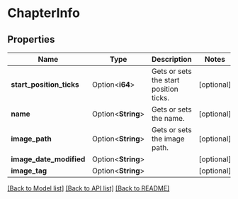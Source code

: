 # ChapterInfo

## Properties

Name | Type | Description | Notes
------------ | ------------- | ------------- | -------------
**start_position_ticks** | Option<**i64**> | Gets or sets the start position ticks. | [optional]
**name** | Option<**String**> | Gets or sets the name. | [optional]
**image_path** | Option<**String**> | Gets or sets the image path. | [optional]
**image_date_modified** | Option<**String**> |  | [optional]
**image_tag** | Option<**String**> |  | [optional]

[[Back to Model list]](../README.md#documentation-for-models) [[Back to API list]](../README.md#documentation-for-api-endpoints) [[Back to README]](../README.md)


